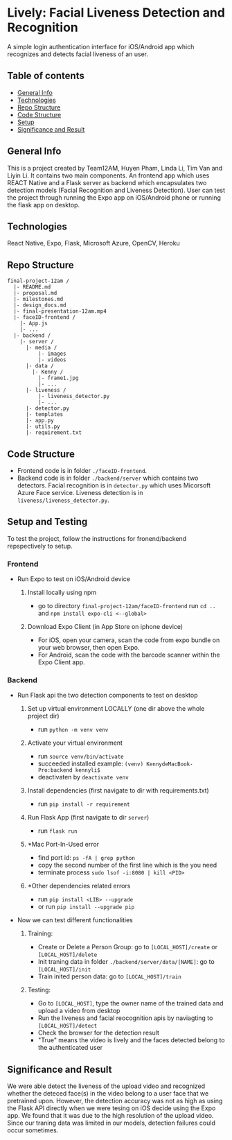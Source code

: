 # Lively: Facial Liveness Detection and Recognition
A simple login authentication interface for iOS/Android app which recognizes and detects facial liveness of an user.

## Table of contents
* [General Info](#general-info)
* [Technologies](#technologies)
* [Repo Structure](#repo-structure)
* [Code Structure](#code-structure)
* [Setup](#setup)
* [Significance and Result](#significance-and-result)

## General Info 
This is a project created by Team12AM, Huyen Pham, Linda Li, Tim Van and Liyin Li. It contains two main components. An frontend app which uses REACT Native and a Flask server as backend which encapsulates two detection models (Facial Recognition and Liveness Detection). User can test the project through running the Expo app on iOS/Android phone or running the flask app on desktop.

## Technologies
React Native, Expo, Flask, Microsoft Azure, OpenCV, Heroku

## Repo Structure
```
final-project-12am /
  |- README.md
  |- proposal.md
  |- milestones.md
  |- design_docs.md
  |- final-presentation-12am.mp4
  |- faceID-frontend /
    |- App.js
    |- ... 
  |- backend /
    |- server /
      |- media /
          |- images
          |- videos
      |- data /
        |- Kenny /
          |- frame1.jpg
          |- ...
      |- liveness /
          |- liveness_detector.py
          |- ...
      |- detector.py
      |- templates
      |- app.py
      |- utils.py
      |- requirement.txt
```

## Code Structure
  - Frontend code is in folder `./faceID-frontend`.
  - Backend code is in folder `./backend/server` which contains two detectors. Facial recognition is in `detector.py` which uses Micorsoft Azure Face service. Liveness detection is in `liveness/liveness_detector.py`.

## Setup and Testing
To test the project, follow the instructions for fronend/backend repspectively to setup.

### Frontend

  - Run Expo to test on iOS/Android device
  
    1. Install locally using npm
        - go to directory `final-project-12am/faceID-frontend` run `cd ..` and `npm install expo-cli <--global>`

    2. Download Expo Client (in App Store on iphone device)
        - For iOS, open your camera, scan the code from expo bundle on your web browser, then open Expo.
        - For Android, scan the code with the barcode scanner within the Expo Client app.

### Backend

  - Run Flask api the two detection components to test on desktop
  
    1. Set up virtual environment LOCALLY (one dir above the whole project dir)
        - run `python -m venv venv`

    2. Activate your virtual environment    
        - run `source venv/bin/activate`
        - succeeded installed example: `(venv) KennydeMacBook-Pro:backend kennyli$` 
        - deactivaten by `deactivate venv`

    3. Install dependencies (first navigate to dir with requirements.txt)
        - run `pip install -r requirement`

    4. Run Flask App (first navigate to dir `server`)
        - run `flask run`

    5. *Mac Port-In-Used error
        - find port id: `ps -fA | grep python` 
        - copy the second number of the first line which is the <PID> you need
        - terminate process `sudo lsof -i:8080 | kill <PID>`

    6. *Other dependencies related errors
        - run `pip install <LIB> --upgrade`
        - or run `pip install --upgrade pip`
        
  - Now we can test different functionalities
    
    1. Training: 
        - Create or Delete a Person Group: go to `[LOCAL_HOST]/create` or `[LOCAL_HOST]/delete`
        - Init traning data in folder `./backend/server/data/[NAME]`: go to `[LOCAL_HOST]/init`
        - Train inited person data: go to `[LOCAL_HOST]/train`
        
    2. Testing: 
        - Go to `[LOCAL_HOST]`, type the owner name of the trained data and upload a video from desktop 
        - Run the liveness and facial reocognition apis by naviagting to `[LOCAL_HOST]/detect`
        - Check the browser for the detection result
        - "True" means the video is lively and the faces detected belong to the authenticated user
    
## Significance and Result
We were able detect the liveness of the upload video and recognized whether the deteced face(s) in the video belong to a user face that we pretrained upon. However, the detection accuracy was not as high as using the Flask API directly when we were tesing on iOS decide using the Expo app. We found that it was due to the high resolution of the upload video. Since our traning data was limited in our models, detection failures could occur sometimes.
